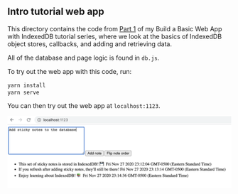 ## Intro tutorial web app

This directory contains the code from [Part 1](https://dev.to/andyhaskell/build-a-basic-web-app-with-indexeddb-38ef) of my Build a Basic Web App with IndexedDB tutorial series, where we look at the basics of IndexedDB object stores, callbacks, and adding and retrieving data.

All of the database and page logic is found in `db.js`.

To try out the web app with this code, run:

```
yarn install
yarn serve
```

You can then try out the web app at `localhost:1123`.

![Sample screenshot of the web app from the tutorial, with some saved sticky notes in the database being displayed](../sample.png)